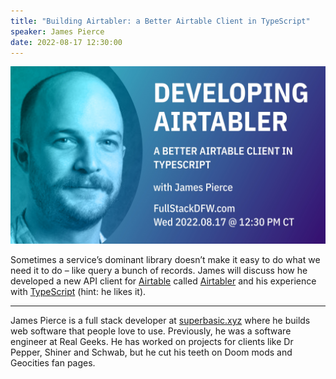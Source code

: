 ```yaml
---
title: "Building Airtabler: a Better Airtable Client in TypeScript"
speaker: James Pierce
date: 2022-08-17 12:30:00
---
```


![banner](/20220817.jpg)

Sometimes a service’s dominant library doesn’t make it easy to do what we need it to do – like query a bunch of records. James will discuss how he developed a new API client for [Airtable](https://www.airtable.com) called [Airtabler](https://github.com/superbasicxyz/airtabler) and his experience with [TypeScript](https://www.typescriptlang.org/) (hint: he likes it).

---

James Pierce is a full stack developer at [superbasic.xyz](https://www.superbasic.xyz/) where he builds web software that people love to use. Previously, he was a software engineer at Real Geeks. He has worked on projects for clients like Dr Pepper, Shiner and Schwab, but he cut his teeth on Doom mods and Geocities fan pages.
